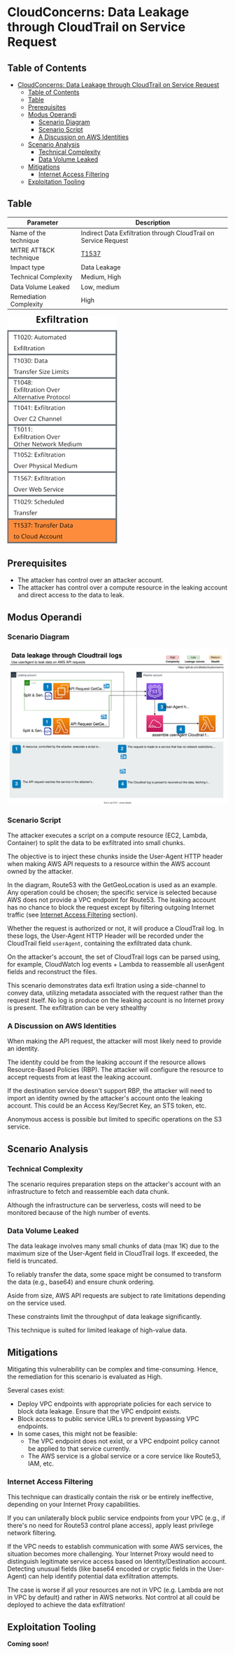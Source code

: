 # CloudConcerns: Data Leakage through CloudTrail on Service Request

## Table of Contents
- [CloudConcerns: Data Leakage through CloudTrail on Service Request](#cloudconcerns-data-leakage-through-cloudtrail-on-service-request)
  - [Table of Contents](#table-of-contents)
  - [Table](#table)
  - [Prerequisites](#prerequisites)
  - [Modus Operandi](#modus-operandi)
    - [Scenario Diagram](#scenario-diagram)
    - [Scenario Script](#scenario-script)
    - [A Discussion on AWS Identities](#a-discussion-on-aws-identities)
  - [Scenario Analysis](#scenario-analysis)
    - [Technical Complexity](#technical-complexity)
    - [Data Volume Leaked](#data-volume-leaked)
  - [Mitigations](#mitigations)
    - [Internet Access Filtering](#internet-access-filtering)
  - [Exploitation Tooling](#exploitation-tooling)

## Table

| Parameter                | Description                                                          |
|--------------------------|----------------------------------------------------------------------|
| Name of the technique    | Indirect Data Exfiltration through CloudTrail on Service Request     |
| MITRE ATT&CK technique   | [T1537](https://attack.mitre.org/techniques/T1537/)                  |
| Impact type              | Data Leakage                                                         |
| Technical Complexity     | Medium, High                                                         |
| Data Volume Leaked       | Low, medium                                                          |
| Remediation Complexity   | High                                                                 |

![MitreAtt&ckTechnique](/img/t1537.png)

## Prerequisites

- The attacker has control over an attacker account.
- The attacker has control over a compute resource in the leaking account and direct access to the data to leak.

## Modus Operandi

### Scenario Diagram

![CloudConcerns leakage CloudTrail diagram](cloudconcerns-leakage-cloudtrail.svg)

### Scenario Script

The attacker executes a script on a compute resource (EC2, Lambda, Container) to split the data to be exfiltrated into small chunks.

The objective is to inject these chunks inside the User-Agent HTTP header when making AWS API requests to a resource within the AWS account owned by the attacker.

In the diagram, Route53 with the GetGeoLocation is used as an example. Any operation could be chosen; the specific service is selected because AWS does not provide a VPC endpoint for Route53. The leaking account has no chance to block the request except by filtering outgoing Internet traffic (see [Internet Access Filtering](#internet-access-filtering) section).

Whether the request is authorized or not, it will produce a CloudTrail log. In these logs, the User-Agent HTTP Header will be recorded under the CloudTrail field `userAgent`, containing the exfiltrated data chunk.

On the attacker's account, the set of CloudTrail logs can be parsed using, for example, CloudWatch log events + Lambda to reassemble all userAgent fields and reconstruct the files.

This scenario demonstrates data exfi     ltration using a side-channel to convey data, utilizing metadata associated with the request rather than the request itself. No log is produce on the leaking account is no Internet proxy is present. The exfiltration can be very sthealthy

### A Discussion on AWS Identities

When making the API request, the attacker will most likely need to provide an identity. 

The identity could be from the leaking account if the resource allows Resource-Based Policies (RBP). The attacker will configure the resource to accept requests from at least the leaking account.

If the destination service doesn't support RBP, the attacker will need to import an identity owned by the attacker's account onto the leaking account. This could be an Access Key/Secret Key, an STS token, etc.

Anonymous access is possible but limited to specific operations on the S3 service.

## Scenario Analysis

### Technical Complexity

The scenario requires preparation steps on the attacker's account with an infrastructure to fetch and reassemble each data chunk.

Although the infrastructure can be serverless, costs will need to be monitored because of the high number of events.

### Data Volume Leaked

The data leakage involves many small chunks of data (max 1K) due to the maximum size of the User-Agent field in CloudTrail logs. If exceeded, the field is truncated.

To reliably transfer the data, some space might be consumed to transform the data (e.g., base64) and ensure chunk ordering.

Aside from size, AWS API requests are subject to rate limitations depending on the service used. 

These constraints limit the throughput of data leakage significantly.

This technique is suited for limited leakage of high-value data.

## Mitigations

Mitigating this vulnerability can be complex and time-consuming. Hence, the remediation for this scenario is evaluated as High.

Several cases exist: 
- Deploy VPC endpoints with appropriate policies for each service to block data leakage. Ensure that the VPC endpoint exists.
- Block access to public service URLs to prevent bypassing VPC endpoints.
- In some cases, this might not be feasible:
  - The VPC endpoint does not exist, or a VPC endpoint policy cannot be applied to that service currently.
  - The AWS service is a global service or a core service like Route53, IAM, etc.

### Internet Access Filtering

This technique can drastically contain the risk or be entirely ineffective, depending on your Internet Proxy capabilities.

If you can unilaterally block public service endpoints from your VPC (e.g., if there's no need for Route53 control plane access), apply least privilege network filtering.

If the VPC needs to establish communication with some AWS services, the situation becomes more challenging. Your Internet Proxy would need to distinguish legitimate service access based on Identity/Destination account. Detecting unusual fields (like base64 encoded or cryptic fields in the User-Agent) can help identify potential data exfiltration attempts.

The case is worse if all your resources are not in VPC (e.g. Lambda are not in VPC by default) and rather in AWS networks. Not control at all could be deployed to achieve the data exfiltration!

## Exploitation Tooling

**Coming soon!**
